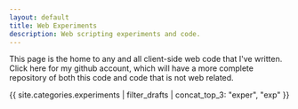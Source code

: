 ```yaml
---
layout: default
title: Web Experiments
description: Web scripting experiments and code.
---
```


This page is the home to any and all client-side web code that I've written. Click here for my github account, which will have a more complete repository of both this code and code that is not web related.

{{ site.categories.experiments | filter_drafts | concat_top_3: "exper", "exp" }}
